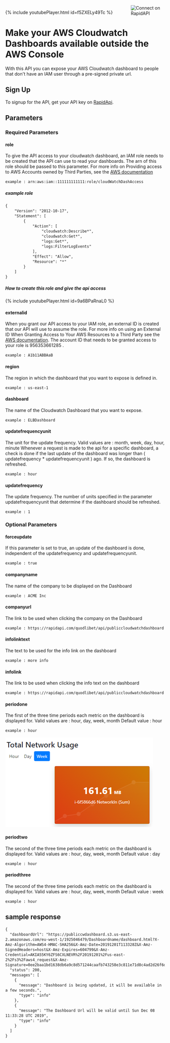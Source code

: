 <a href="https://rapidapi.com/quodlibet/api/publiccloudwatchdashboard" target="_blank">
	<img src="https://storage.googleapis.com/code-snippets/connect-on-rapidapi-dark.png" width="107" alt="Connect on RapidAPI" style="float:right">
</a>

{% include youtubePlayer.html id=f5ZXELy49Tc %}



# Make your AWS Cloudwatch Dashboards available outside the AWS Console

With this API you can expose your AWS Cloudwatch dashboard to people that don't have an IAM user through a pre-signed private url.

## Sign Up
To signup for the API, get your API key on [RapidApi](https://rapidapi.com/quodlibet/api/publiccloudwatchdashboard).

## Parameters
### Required Parameters
#### role
To give the API access to your cloudwatch dashboard, an IAM role needs to be created that the API can use to read your dashboards.
The arn of this role should be passed to this parameter.
For more info on Providing access to AWS Accounts owned by Third Parties, see the [AWS documentation](https://docs.aws.amazon.com/IAM/latest/UserGuide/id_roles_common-scenarios_third-party.html)

```
example : arn:aws:iam::111111111111:role/cloudWatchDashAccess
```

##### example role
```
{
    "Version": "2012-10-17",
    "Statement": [
        {
            "Action": [
                "cloudwatch:Describe*",
                "cloudwatch:Get*",
                "logs:Get*",
                "logs:FilterLogEvents"
            ],
            "Effect": "Allow",
            "Resource": "*"
        }
    ]
}
```
##### How to create this role and give the api access

{% include youtubePlayer.html id=9a6BPaRnaL0 %}


#### externalid
When you grant our API access to your IAM role, an external ID is created that our API will use to assume the role.
For more info on using an External ID When Granting Access to Your AWS Resources to a Third Party see the [AWS documentation](https://docs.aws.amazon.com/IAM/latest/UserGuide/id_roles_create_for-user_externalid.html).
The account ID that needs to be granted access to your role is 956353661285 .
```
example : A1b11ABBAaB
```
#### region
The region in which the dashboard that you want to expose is defined in.
```
example : us-east-1
```
#### dashboard
The name of the Cloudwatch Dashboard that you want to expose.
```
example : ELBDashboard
```
#### updatefrequencyunit
The unit for the update frequency.
Valid values are : month, week, day, hour, minute
Whenever a request is made to the api for a specific dashboard, a check is done if the last update of the dashboard was longer than ( updatefrequency * updatefrequencyunit ) ago.  If so, the dashboard is refreshed.

```
example : hour
```
#### updatefrequency
The update frequency.
The number of units specified in the parameter updatefrequencyunit that determine if the dashboard should be refreshed.

```
example : 1
```


### Optional Parameters
#### forceupdate
If this parameter is set to true, an update of the dashboard is done, independent of the updatefrequency and updatefrequencyunit.
```
example : true
```
#### companyname
The name of the company to be displayed on the Dashboard
```
example : ACME Inc
```
#### companyurl
The link to be used when clicking the company on the Dashboard
```
example : https://rapidapi.com/quodlibet/api/publiccloudwatchdashboard
```
#### infolinktext
The text to be used for the info link on the dashboard
```
example : more info
```
#### infolink
The link to be used when clicking the info text on the dashboard
```
example : https://rapidapi.com/quodlibet/api/publiccloudwatchdashboard
```
#### periodone
The first of the three time periods each metric on the dashboard is displayed for.
Valid values are : hour, day, week, month
Default value : hour
```
example : hour
```
![periods example](/periods.png)
#### periodtwo
The second of the three time periods each metric on the dashboard is displayed for.
Valid values are : hour, day, week, month
Default value : day
```
example : hour
```
#### periodthree
The second of the three time periods each metric on the dashboard is displayed for.
Valid values are : hour, day, week, month
Default value : week
```
example : hour
```

## sample response
```
{
  "dashboardUrl": "https://publiccwdashboard.s3.us-east-2.amazonaws.com/eu-west-1/1925046479/Dashboardname/dashboard.html?X-Amz-Algorithm=AWS4-HMAC-SHA256&X-Amz-Date=20191201T113328Z&X-Amz-SignedHeaders=host&X-Amz-Expires=604799&X-Amz-Credential=AKIA55KY6ZFS6CXLNEVR%2F20191201%2Fus-east-2%2Fs3%2Faws4_request&X-Amz-Signature=0ee2baa1bd1638db6a9c8d571244caafb743258e3c811e71d8c4ad2d26f6d3fe",
  "status": 200,
  "messages": [
    {
      "message": "Dashboard is being updated, it will be available in a few seconds.",
      "type": "info"
    },
    {
      "message": "The Dashboard Url will be valid until Sun Dec 08 11:33:28 UTC 2019",
      "type": "info"
    }
  ]
}
```


